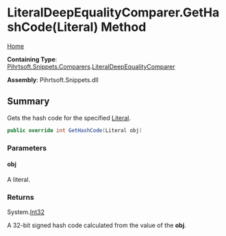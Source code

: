 # LiteralDeepEqualityComparer\.GetHashCode\(Literal\) Method

[Home](../../../../../README.md)

**Containing Type**: [Pihrtsoft.Snippets.Comparers](../../README.md)\.[LiteralDeepEqualityComparer](../README.md)

**Assembly**: Pihrtsoft\.Snippets\.dll

## Summary

Gets the hash code for the specified [Literal](../../../Literal/README.md)\.

```csharp
public override int GetHashCode(Literal obj)
```

### Parameters

#### obj

A literal\.

### Returns

System\.[Int32](https://docs.microsoft.com/en-us/dotnet/api/system.int32)

A 32\-bit signed hash code calculated from the value of the **obj**\.